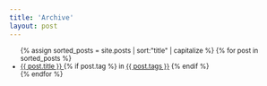 ```yaml
---
title: 'Archive'
layout: post
---
```


<ul style="font-size:smaller">
    {% assign sorted_posts = site.posts | sort:"title" | capitalize %}
    {% for post in sorted_posts %}
      <li class='mt-4'>
        <a class="is-capitalized" href="{{ post.url }}">{{ post.title }} </a> {% if post.tag %} in <a href="/tags#{{post.tags}}">{{ post.tags }}</a> {% endif %}
      </li>
    {% endfor %}
</ul>


